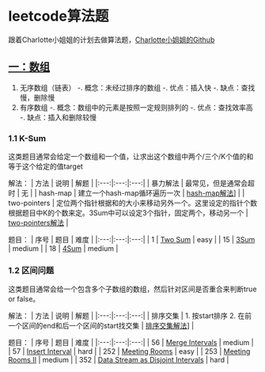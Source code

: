 # leetcode算法题
跟着Charlotte小姐姐的计划去做算法题，[Charlotte小姐姐的Github](https://github.com/huxiaoman7/leetcodebook)

## [一：数组](https://github.com/huxiaoman7/leetcodebook/blob/master/Array/array.md)
1. 无序数组（链表）
    -. 概念：未经过排序的数组
    -. 优点：插入快
    -. 缺点：查找慢，删除慢
2. 有序数组
    -. 概念：数组中的元素是按照一定规则排列的
    -. 优点：查找效率高
    -. 缺点：插入和删除较慢

### 1.1 K-Sum
这类题目通常会给定一个数组和一个值，让求出这个数组中两个/三个/K个值的和等于这个给定的值target

解法：
| 方法 | 说明 | 解题 | 
|:---:|:---:|:---:|
| 暴力解法 | 最常见，但是通常会超时 | 无 |
| hash-map | 建立一个hash-map循环遍历一次 | [hash-map解法](K-Sum-1.md)] |
| two-pointers | 定位两个指针根据和的大小来移动另外一个。这里设定的指针个数根据题目中K的个数来定。3Sum中可以设定3个指针，固定两个，移动另一个 | [two-pointers解法](K-Sum-2.md) |

题目：
| 序号 | 题目 | 难度 | 
|:---:|:---:|:---:|
| 1 | [Two Sum](https://leetcode.com/problems/two-sum/) | easy | 
| 15 | [3Sum](https://leetcode.com/problems/3sum/) | medium | 
| 18 | [4Sum](https://leetcode.com/problems/4sum) | medium | 

### 1.2 区间问题
这类题目通常会给一个包含多个子数组的数组，然后针对区间是否重合来判断true or false。

解法：
| 方法 | 说明 | 解题 | 
|:---:|:---:|:---:|
| 排序交集 | 1. 按start排序 2. 在前一个区间的end和后一个区间的start找交集 | [排序交集解法](ragne.md)] |

题目：
| 序号 | 题目 | 难度 | 
|:---:|:---:|:---:|
| 56 | [Merge Intervals](https://leetcode.com/problems/merge-intervals) | medium | 
| 57 | [Insert Interval](https://leetcode.com/problems/insert-interval) | hard | 
| 252 | [Meeting Rooms](https://leetcode.com/problems/meeting-rooms/) | easy | 
| 253 | [Meeting Rooms II](https://leetcode.com/problems/meeting-rooms-ii/) | medium | 
| 352 | [Data Stream as Disjoint Intervals](https://leetcode.com/problems/data-stream-as-disjoint-intervals/) | hard | 